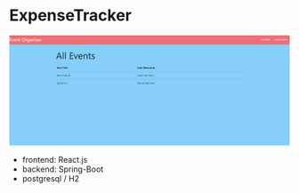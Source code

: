 # ExpenseTracker 

![Event Organizer](./event-organizer.PNG)
* frontend: React.js
* backend: Spring-Boot
* postgresql / H2